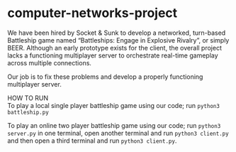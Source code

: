 # computer-networks-project
We have been hired by Socket & Sunk to develop a networked, turn-based Battleship game named “Battleships: Engage in Explosive Rivalry”, or simply BEER. Although an early prototype exists for the client, the overall project lacks a functioning multiplayer server to orchestrate real-time gameplay across multiple connections.    

Our job is to fix these problems and develop a properly functioning multiplayer server.

HOW TO RUN   
To play a local single player battleship game using our code; run ```python3 battleship.py```   

To play an online two player battleship game using our code; run ```python3 server.py``` in one terminal, open another terminal and run ```python3 client.py``` and then open a third terminal and run ```python3 client.py```.
